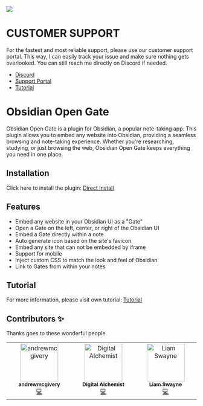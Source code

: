 ![](./stuff/img.png)

# CUSTOMER SUPPORT

For the fastest and most reliable support, please use our customer support portal. This way, I can easily track your issue and make sure nothing gets overlooked. You can still reach me directly on Discord if needed.

- [Discord](https://discord.gg/rxCdQ2K8M5)
- [Support Portal](https://aiocean.atlassian.net/servicedesk/customer/portal/4)
- [Tutorial](https://open-gate.aiocean.io/)

# Obsidian Open Gate

Obsidian Open Gate is a plugin for Obsidian, a popular note-taking app. This plugin allows you to embed any website into Obsidian, providing a seamless browsing and note-taking experience. Whether you're researching, studying, or just browsing the web, Obsidian Open Gate keeps everything you need in one place.

## Installation

Click here to install the plugin: [Direct Install](https://obsidian.md/plugins?id=open-gate)

## Features

-   Embed any website in your Obsidian UI as a "Gate"
-   Open a Gate on the left, center, or right of the Obsidian UI
-   Embed a Gate directly within a note
-   Auto generate icon based on the site's favicon
-   Embed any site that can not be embedded by iframe
-   Support for mobile
-   Inject custom CSS to match the look and feel of Obsidian
-   Link to Gates from within your notes

## Tutorial

For more information, please visit own tutorial: [Tutorial](https://open-gate.aiocean.io/)

## Contributors ✨

Thanks goes to these wonderful people.

<!-- ALL-CONTRIBUTORS-LIST:START - Do not remove or modify this section -->
<!-- prettier-ignore-start -->
<!-- markdownlint-disable -->
<table>
  <tbody>
    <tr>
      <td align="center" valign="top" width="14.28%"><a href="https://github.com/andrewmcgivery"><img src="https://avatars.githubusercontent.com/u/4482878?v=4?s=100" width="100px;" alt="andrewmcgivery"/><br /><sub><b>andrewmcgivery</b></sub></a><br /><a href="https://github.com/nguyenvanduocit/obsidian-open-gate/commits?author=andrewmcgivery" title="Code">💻</a></td>
      <td align="center" valign="top" width="14.28%"><a href="https://github.com/miztizm"><img src="https://avatars.githubusercontent.com/u/617020?v=4?s=100" width="100px;" alt="Digital Alchemist"/><br /><sub><b>Digital Alchemist</b></sub></a><br /><a href="https://github.com/nguyenvanduocit/obsidian-open-gate/commits?author=miztizm" title="Code">💻</a></td>
      <td align="center" valign="top" width="14.28%"><a href="https://github.com/LiamSwayne"><img src="https://avatars.githubusercontent.com/u/108629034?v=4?s=100" width="100px;" alt="Liam Swayne"/><br /><sub><b>Liam Swayne</b></sub></a><br /><a href="https://github.com/nguyenvanduocit/obsidian-open-gate/commits?author=LiamSwayne" title="Code">💻</a></td>
    </tr>
  </tbody>
</table>

<!-- markdownlint-restore -->
<!-- prettier-ignore-end -->

<!-- ALL-CONTRIBUTORS-LIST:END -->
